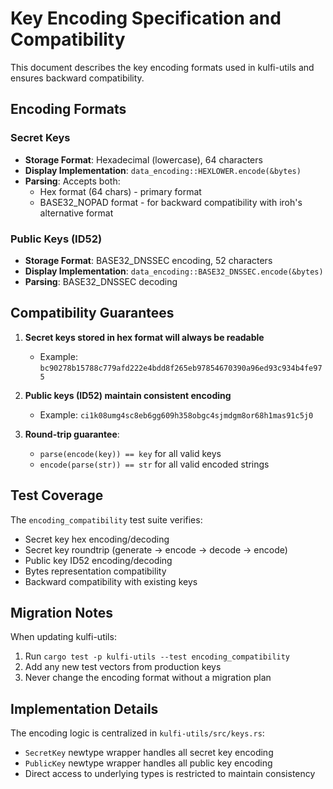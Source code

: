 # Key Encoding Specification and Compatibility

This document describes the key encoding formats used in kulfi-utils and ensures backward compatibility.

## Encoding Formats

### Secret Keys
- **Storage Format**: Hexadecimal (lowercase), 64 characters
- **Display Implementation**: `data_encoding::HEXLOWER.encode(&bytes)`
- **Parsing**: Accepts both:
  - Hex format (64 chars) - primary format
  - BASE32_NOPAD format - for backward compatibility with iroh's alternative format

### Public Keys (ID52)
- **Storage Format**: BASE32_DNSSEC encoding, 52 characters
- **Display Implementation**: `data_encoding::BASE32_DNSSEC.encode(&bytes)`
- **Parsing**: BASE32_DNSSEC decoding

## Compatibility Guarantees

1. **Secret keys stored in hex format will always be readable**
   - Example: `bc90278b15788c779afd222e4bdd8f265eb97854670390a96ed93c934b4fe975`

2. **Public keys (ID52) maintain consistent encoding**
   - Example: `ci1k08umg4sc8eb6gg609h358obgc4sjmdgm8or68h1mas91c5j0`

3. **Round-trip guarantee**: 
   - `parse(encode(key)) == key` for all valid keys
   - `encode(parse(str)) == str` for all valid encoded strings

## Test Coverage

The `encoding_compatibility` test suite verifies:
- Secret key hex encoding/decoding
- Secret key roundtrip (generate → encode → decode → encode)
- Public key ID52 encoding/decoding
- Bytes representation compatibility
- Backward compatibility with existing keys

## Migration Notes

When updating kulfi-utils:
1. Run `cargo test -p kulfi-utils --test encoding_compatibility`
2. Add any new test vectors from production keys
3. Never change the encoding format without a migration plan

## Implementation Details

The encoding logic is centralized in `kulfi-utils/src/keys.rs`:
- `SecretKey` newtype wrapper handles all secret key encoding
- `PublicKey` newtype wrapper handles all public key encoding
- Direct access to underlying types is restricted to maintain consistency
